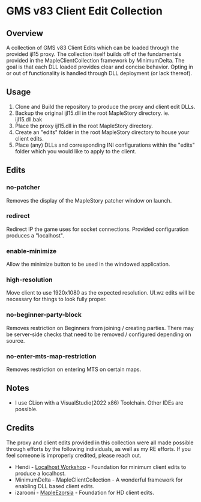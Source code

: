 # GMS v83 Client Edit Collection

## Overview
A collection of GMS v83 Client Edits which can be loaded through the provided ijl15 proxy. The collection itself builds off of the fundamentals provided in the MapleClientCollection framework by MinimumDelta. The goal is that each DLL loaded provides clear and concise behavior. Opting in or out of functionality is handled through DLL deployment (or lack thereof).

## Usage

1. Clone and Build the repository to produce the proxy and client edit DLLs.
2. Backup the original ijl15.dll in the root MapleStory directory. ie. ijl15.dll.bak
3. Place the proxy ijl15.dll in the root MapleStory directory.
4. Create an "edits" folder in the root MapleStory directory to house your client edits.
5. Place (any) DLLs and corresponding INI configurations within the "edits" folder which you would like to apply to the client.

## Edits

### no-patcher
Removes the display of the MapleStory patcher window on launch.

### redirect
Redirect IP the game uses for socket connections. Provided configuration produces a "localhost".

### enable-minimize
Allow the minimize button to be used in the windowed application.

### high-resolution
Move client to use 1920x1080 as the expected resolution. UI.wz edits will be necessary for things to look fully proper. 

### no-beginner-party-block
Removes restriction on Beginners from joining / creating parties. There may be server-side checks that need to be removed / configured depending on source.

### no-enter-mts-map-restriction
Removes restriction on entering MTS on certain maps.

## Notes

- I use CLion with a VisualStudio(2022 x86) Toolchain. Other IDEs are possible. 

## Credits
The proxy and client edits provided in this collection were all made possible through efforts by the following individuals, as well as my RE efforts. If you feel someone is improperly credited, please reach out.
- Hendi - [Localhost Workshop](https://forum.ragezone.com/threads/localhost-workshop.1202021/) - Foundation for minimum client edits to produce a localhost. 
- MinimumDelta - MapleClientCollection - A wonderful framework for enabling DLL based client edits.
- izarooni - [MapleEzorsia](https://github.com/izarooni/MapleEzorsia) - Foundation for HD client edits.